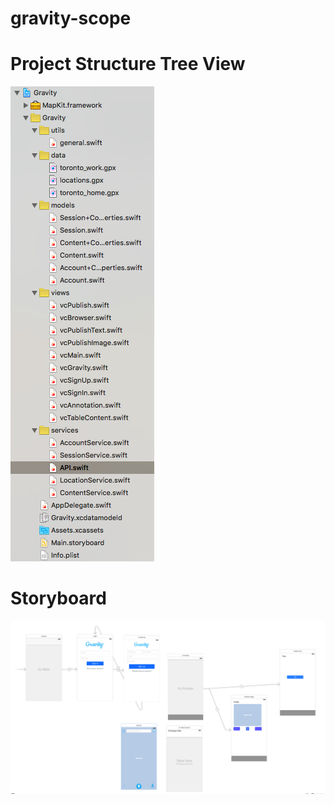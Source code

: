 # gravity-scope

Project Structure Tree View
===========================

![Alt text](https://github.com/pazooki/gravity-scope/blob/master/project_structure_tree_view.png "Project Structure Tree View")

Storyboard
==========

![Alt text](https://github.com/pazooki/gravity-scope/blob/master/storyboard.png "Storyboard")